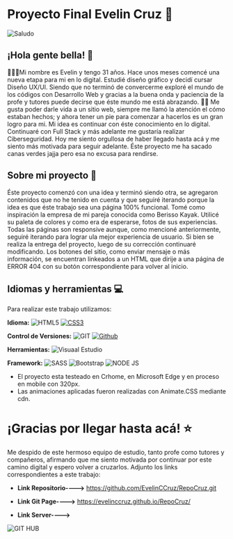 
# Proyecto Final Evelin Cruz 🚀
![Saludo](https://github.com/SrishtiSinghD/SrishtiSinghD/blob/master/tenor%20(2).gif) 
## ¡Hola gente bella! 👋
👨🏻‍💻Mi nombre es Evelin y tengo 31 años. Hace unos meses comencé una nueva etapa para mi en lo digital. Estudié diseño gráfico y decidí cursar Diseño UX/UI. Siendo que no terminó de convercerme exploré el mundo de los códigos con Desarrollo Web y gracias a 
la buena onda y paciencia de la profe y tutores puede decirse que éste mundo me está abrazando. 🤝🏻
Me gusta poder darle vida a un sitio web, siempre me llamó la atención el cómo estaban hechos; y ahora tener un pie para 
comenzar a hacerlos es un gran logro para mi. Mi idea es continuar con éste conocimiento en lo digital. Continuaré con Full Stack y más adelante me gustaría realizar Ciberseguridad. Hoy me siento orgullosa de haber llegado hasta acá y me siento más motivada para seguir adelante. Éste proyecto me ha sacado canas verdes jajja pero esa no excusa para rendirse.
## Sobre mi proyecto 👀
Éste proyecto comenzó con una idea y terminó siendo otra, se agregaron contenidos que no he tenido en cuenta y que seguiré iterando porque la idea es que éste trabajo sea una página 100% funcional.
Tomé como inspiración la empresa de mi pareja conocida como Berisso Kayak. Utilicé su paleta de colores y como era de esperarse, 
fotos de sus experiencias. 
Todas las páginas son responsive aunque, como mencioné anteriormente, seguiré iterando para lograr ula mejor experiencia de usuario.
Si bien se realiza la entrega del proyecto, luego de su corrección continuaré modificando. 
Los botones del sitio, como enviar mensaje o más información, se encuentran linkeados a un HTML que dirije a una página de ERROR 404 con su botón correspondiente para volver 
al inicio. 



## Idiomas y herramientas 💻
Para realizar este trabajo utilizamos:

__Idioma:__ ![HTML5](https://img.shields.io/badge/-HTML5-E34F26?style=flat&logo=html5&logoColor=white&link=https://github.com/Quananhle/Front-End-Dev) [![CSS3](https://img.shields.io/badge/-CSS3-1572B6?style=flat&logo=css3&link=https://github.com/Quananhle/Front-End-Dev)](https://github.com/Quananhle/Front-End-Dev)  

__Control de Versiones:__ ![GIT](http://img.shields.io/badge/-Git-F1502F?style=flat&logo=git&logoColor=white) [![Github](https://img.shields.io/badge/-Github-000?style=flat&logo=Github&logoColor=white)](https://github.com)

__Herramientas:__ ![Visuaal Estudio](http://img.shields.io/badge/-VS%20Code-007ACC?style=flat&logo=visual%20studio%20code&logoColor=white)

__Framework:__ ![SASS](https://img.shields.io/badge/-Sass-cc6699?style=flat&logo=sass&logoColor=ffffff) ![Bootstrap](https://img.shields.io/badge/-Bootstrap-563D7C?style=flat&logo=bootstrap&logoColor=white) ![NODE JS](https://img.shields.io/badge/-Node.js-3C873A?style=flat&logo=Node.js&logoColor=white)


* El proyecto esta testeado en Crhome, en Microsoft Edge y en proceso en mobile con 320px.
* Las animaciones aplicadas fueron realizadas con Animate.CSS mediante cdn.

# ¡Gracias por llegar hasta acá! ⭐️
Me despido de este hermoso equipo de estudio, tanto profe como tutores y compañeros, afirmando que me siento motivada por continuar por este camino digital y espero volver a cruzarlos. 
Adjunto los links correspondientes a este trabajo:

* **Link Repositorio---->** https://github.com/EvelinCCruz/RepoCruz.git

* **Link Git Page---->** https://evelinccruz.github.io/RepoCruz/

* **Link Server---->**

![GIT HUB](https://media.giphy.com/media/du3J3cXyzhj75IOgvA/giphy.gif)
